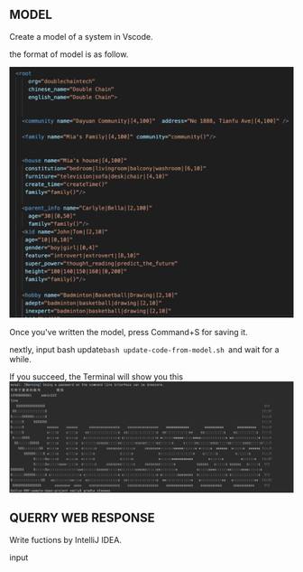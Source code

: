 ## MODEL ##
Create a model of a system in Vscode.  

the format of model is as follow.  

![](images/model-format.png)


Once you've written the model, press Command+S for saving it.  

nextly, input bash update`bash update-code-from-model.sh `and wait for a while. 

If you succeed, the Terminal will show you this  
![](images/sucess.png)





## QUERRY WEB RESPONSE ##

Write fuctions by IntelliJ IDEA.  

input 











